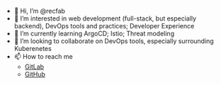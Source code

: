 - 👋 Hi, I’m @recfab
- 👀 I’m interested in web development (full-stack, but especially backend), DevOps tools and practices; Developer Experience
- 🌱 I’m currently learning ArgoCD; Istio; Threat modeling
- 💞️ I’m looking to collaborate on DevOps tools, especially surrounding Kuberenetes
- 📫 How to reach me 
  - [GitLab](https://gitlab.com/recfab)
  - [GitHub](https://github.com/recfab)

<!---
recfab/recfab is a ✨ special ✨ repository because its `README.md` (this file) appears on your GitHub profile.
You can click the Preview link to take a look at your changes.
--->
